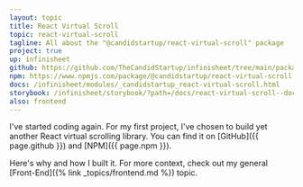 ```yaml
---
layout: topic
title: React Virtual Scroll
topic: react-virtual-scroll
tagline: All about the "@candidstartup/react-virtual-scroll" package
project: true
up: infinisheet
github: https://github.com/TheCandidStartup/infinisheet/tree/main/packages/react-virtual-scroll
npm: https://www.npmjs.com/package/@candidstartup/react-virtual-scroll
docs: /infinisheet/modules/_candidstartup_react-virtual-scroll.html
storybook: /infinisheet/storybook/?path=/docs/react-virtual-scroll--docs
also: frontend
---
```


I've started coding again. For my first project, I've chosen to build yet another React virtual scrolling library. You can find it on [GitHub]({{ page.github }}) and [NPM]({{ page.npm }}). 

Here's why and how I built it. For more context, check out my general [Front-End]({% link _topics/frontend.md %}) topic. 
